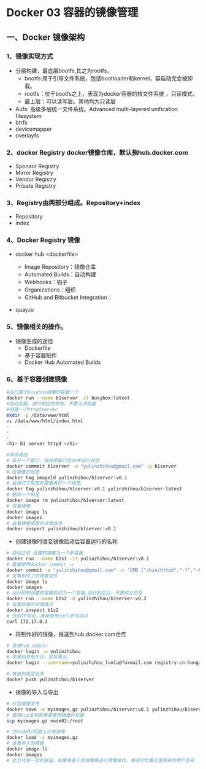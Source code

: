 # Docker 03  容器的镜像管理

## 一、Docker 镜像架构

### 1、镜像实现方式

- 分层构建，最底层bootfs,其之为rootfs，
  - bootfs:用于引导文件系统，包括bootloader和kernel，容启动完会被卸载。
  - rootfs：位于bootfs之上，表现为docker容器的根文件系统 ，只读模式，
  - 最上层：可以读写层。其他均为只读层
- Aufs: 高级多层统一文件系统。Advanced multi-layered unification filesystem
- btrfs
- devicemapper
- overlayfs

### 2、docker Registry docker镜像仓库，默认指hub.docker.com

- Sponsor Registry
- Mirror Registry
- Vendor Registry
- Pribate Registry

### 3、Registry由两部分组成。Repository+index

- Repository
- index

### 4、Docker Registry 镜像

- docker hub  \<dockerfile\>
  - Image Repository：镜像仓库
  - Automated Builds：自动构建
  - Webhooks：钩子
  - Organizations：组织
  - GitHub and Bitbucket Integration：

- quay.io

### 5、镜像相关的操作。

- 镜像生成的途径
  - Dockerfile
  - 基于容器制作
  - Docker Hub Automated Builds

### 6、基于容器创建镜像

```bash
#运行基于busybox镜像的容器一个
docker run --name b1server -it busybox:latest
#启动容器，进行相应的修改。不要关闭容器
#创建一个httpdserver
mkdir -p /data/www/html
vi /data/www/html/index.html
·
·
·
<h1> b1 server httpd </h1>

#保存退出 
# 新开一个窗口，保持原窗口在sh中运行状态
docker commmit b1server -a "yulinzhihou@gmail.com" -p b1server
# 给镜像打标签
docker tag imageId yulinzhihou/b1server:v0.1
# 给原打了标签的镜像再打一个标签。
docker tag yulinzhihou/b1server:v0.1 yulinzhihou/b1server:latest
# 删除一个标签
docker image rm yulinzhihou/b1server:latest
# 查看镜像
docker image ls
docker images
# 查看镜像里面的详情信息
docker inspect yulinzhihou/b1server:v0.1
```

- 创建镜像时改变镜像启动后容器运行的名称

```bash
# 启动之前 创建的镜像为一个新容器
docker run --name b1s1 -it yulinzhihou/b1server:v0.1
# 直接使用docker commit -c 
docker commit -a "yulinzhihou@gmail.com" -c 'CMD ["/bin/httpd","-f","-h","/data/www/html"]' -p b1s1 yulinzhihou/b1server:v0.2
# 查看制作了的镜像文件
docker image ls 
docker images 
# 运行刚刚创建的镜像启动为一个容器,运行到后台，不要前台交互
docker run --name b1s2 -d yulinzhihou/b1server:v0.2
# 查看容器的详情情况
docker inspect b1s2
# 找到IP地址，直接使用curl命令访问
curl 172.17.0.3
```

- 将制作好的镜像，推送到hub.docker.com仓库

```bash
# 登录hub.dokcer
docker login -u yulinzhihou
# 登录到其他平台。如阿里云，
docker login --username=yulinzhihou_luolu@foxmail.com registry.cn-hangzhou.aliyuncs.com

# 推送到指定仓库
docker push yulinzhihou/b1server
```

- 镜像的导入与导出

```BASH
# 打包镜像文件
docker save -o myimages.gz yulinzhihou/b1server:v0.1 yulinzhihou/b1server:v0.2
# 使用scp复制到需要使用镜像的机器
scp myimages.gz node02:/root

# 在node02机器上还原镜像
docker load -i myimages.gz
# 查看导入的镜像
docker image ls
docker images
# 此方式有一定的缺陷，如果再基于此镜像再进行镜像操作，推送的位置还是原来的用户空间
```

